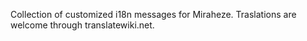Collection of customized i18n messages for Miraheze. Traslations are welcome through translatewiki.net.
